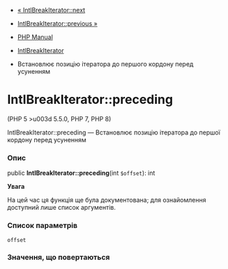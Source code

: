 - [« IntlBreakIterator::next](intlbreakiterator.next.md)
- [IntlBreakIterator::previous »](intlbreakiterator.previous.md)

- [PHP Manual](index.md)
- [IntlBreakIterator](class.intlbreakiterator.md)
- Встановлює позицію ітератора до першого кордону перед усуненням

# IntlBreakIterator::preceding

(PHP 5 \>u003d 5.5.0, PHP 7, PHP 8)

IntlBreakIterator::preceding — Встановлює позицію ітератора до першої
кордону перед усуненням

### Опис

public **IntlBreakIterator::preceding**(int `$offset`): int

**Увага**

На цей час ця функція ще була документована; для
ознайомлення доступний лише список аргументів.

### Список параметрів

`offset`

### Значення, що повертаються

